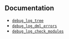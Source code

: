 ## Documentation

- [`debug_log_tree`](../../../views-debug_log_tree)
- [`debug_log_dml_errors`](../../../views-debug_log_dml_errors)
- [`debug_log_check_modules`](../../../views-debug_log_check_modules)


